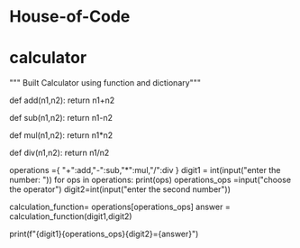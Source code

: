 # House-of-Code
# calculator 

""" Built Calculator using function and dictionary"""

def add(n1,n2):
  return n1+n2

def sub(n1,n2):
  return n1-n2

def mul(n1,n2):
  return n1*n2

def div(n1,n2):
  return n1/n2

operations ={
  "+":add,"-":sub,"*":mul,"/":div
}
digit1 = int(input("enter the number: "))
for ops in operations:
  print(ops)
operations_ops =input("choose the operator")
digit2=int(input("enter the second number"))

calculation_function= operations[operations_ops]
answer = calculation_function(digit1,digit2)

print(f"{digit1}{operations_ops}{digit2}={answer}")
